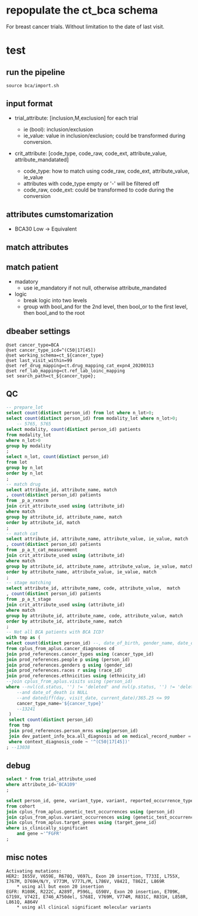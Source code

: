# repopulate the ct_bca schema
For breast cancer trials.
Without limitation to the date of last visit.

# test

## run the pipeline
```
source bca/import.sh
```
## input format
* trial_attribute: [inclusion,M,exclusion] for each trial
    * ie (bool): inclusion/exclusion
    * ie_value: value in inclusion/exclusion; could be transformed during conversion.

* crit_attribute: [code_type, code_raw, code_ext, attribute_value, attribute_mandatated]
    * code_type: how to match using code_raw, code_ext, attribute_value, ie_value
    * attributes with code_type empty or '-' will be filtered off
    * code_raw, code_ext: could be transformed to code during the conversion

## attributes cumstomarization
* BCA30    Low -> Equivalent
## match attributes
## match patient
* madatory
    * use ie_mandatory if not null, otherwise attribute_mandated
* logic
    * break logic into two levels
    * group with bool_and for the 2nd level, then bool_or to the first level, then bool_and to the root
## dbeaber settings
```
@set cancer_type=BCA
@set cancer_type_icd=^(C50|17[45])
@set working_schema=ct_${cancer_type}
@set last_visit_within=99
@set ref_drug_mapping=ct.drug_mapping_cat_expn4_20200313
@set ref_lab_mapping=ct.ref_lab_loinc_mapping
set search_path=ct_${cancer_type};
```

## QC
```sql
-- prepare_lot
select count(distinct person_id) from lot where n_lot>0;
select count(distinct person_id) from modality_lot where n_lot>0;
    -- 5765, 5765
select modality, count(distinct person_id) patients
from modality_lot
where n_lot>0
group by modality
;
select n_lot, count(distinct person_id)
from lot
group by n_lot
order by n_lot
;
-- match drug
select attribute_id, attribute_name, match
, count(distinct person_id) patients
from _p_a_rxnorm
join crit_attribute_used using (attribute_id)
where match
group by attribute_id, attribute_name, match
order by attribute_id, match
;
-- match cat
select attribute_id, attribute_name, attribute_value, ie_value, match
, count(distinct person_id) patients
from _p_a_t_cat_measurement
join crit_attribute_used using (attribute_id)
where match
group by attribute_id, attribute_name, attribute_value, ie_value, match
order by attribute_name, attribute_value, ie_value, match
;
-- stage matching
select attribute_id, attribute_name, code, attribute_value,  match
, count(distinct person_id) patients
from _p_a_t_stage
join crit_attribute_used using (attribute_id)
where match
group by attribute_id, attribute_name, code, attribute_value, match
order by attribute_id, attribute_name, match
;
-- Not all BCA patients with BCA ICD?
with tmp as (
select count(distinct person_id) --, date_of_birth, gender_name, date_of_death, race_name, ethnicity_name
from cplus_from_aplus.cancer_diagnoses cd
join prod_references.cancer_types using (cancer_type_id)
join prod_references.people p using (person_id)
join prod_references.genders g using (gender_id)
join prod_references.races r using (race_id)
join prod_references.ethnicities using (ethnicity_id)
--join cplus_from_aplus.visits using (person_id)
where --nvl(cd.status, '') != 'deleted' and nvl(p.status, '') != 'deleted'
    --and date_of_death is NULL
    --and datediff(day, visit_date, current_date)/365.25 <= 99
    cancer_type_name='${cancer_type}'
    --13241
 )
 select count(distinct person_id)
 from tmp
 join prod_references.person_mrns using(person_id)
 join dev_patient_info_bca.all_diagnosis ad on medical_record_number = mrn
 where context_diagnosis_code ~ '^(C50|17[45])'
; --13038
```
## debug
```sql
select * from trial_attribute_used
where attribute_id='BCA109'
;

select person_id, gene, variant_type, variant, reported_occurrence_type
from cohort
join cplus_from_aplus.genetic_test_occurrences using (person_id)
join cplus_from_aplus.variant_occurrences using (genetic_test_occurrence_id)
join cplus_from_aplus.target_genes using (target_gene_id)
where is_clinically_significant
    and gene ~'^FGFR'
;
```

## misc notes
```
Activating mutations:
HER2: I655V, V659E, R678Q, V697L, Exon 20 insertion, T733I, L755X, I767M, D769H/N/Y, V773M, V777L/M, L786V, V842I, T862I, L869R
    * using all but exon 20 insertion
EGFR: R108K, R222C, A289T, P596L, G598V, Exon 20 insertion, E709K, G719X, V742I, E746_A750del, S768I, V769M, V774M, R831C, R831H, L858R, L861Q, A864V
    * using all clinical significant molecular variants
```
